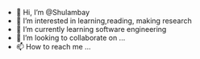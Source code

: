 - 👋 Hi, I’m @Shulambay
- 👀 I’m interested in learning,reading, making research
- 🌱 I’m currently learning software engineering
- 💞️ I’m looking to collaborate on ...
- 📫 How to reach me ...

<!---
Shulambay/Shulambay is a ✨ special ✨ repository because its `README.md` (this file) appears on your GitHub profile.
You can click the Preview link to take a look at your changes.
--->
